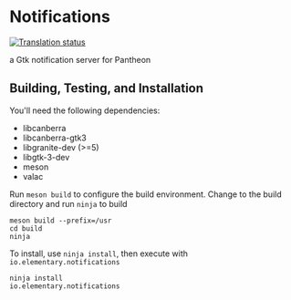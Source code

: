 # Notifications
[![Translation status](https://l10n.elementary.io/widgets/desktop/-/notifications-extra/svg-badge.svg)](https://l10n.elementary.io/engage/desktop/?utm_source=widget)

a Gtk notification server for Pantheon

## Building, Testing, and Installation

You'll need the following dependencies:
* libcanberra
* libcanberra-gtk3
* libgranite-dev (>=5)
* libgtk-3-dev
* meson
* valac

Run `meson build` to configure the build environment. Change to the build directory and run `ninja` to build

    meson build --prefix=/usr
    cd build
    ninja

To install, use `ninja install`, then execute with `io.elementary.notifications`

    ninja install
    io.elementary.notifications
